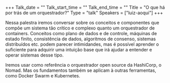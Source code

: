 
+++
Talk_date = ""
Talk_start_time = ""
Talk_end_time = ""
Title = "O que há por trás de um orquestrador?"
Type = "talk"
Speakers = ["luiz-aoqui"]
+++


Nessa palestra iremos conversar sobre os conceitos e componentes que compõe um sistema tão crítico e complexo quanto um orquestrador de containers. Conceitos como plano de dados e de controle, máquinas de estado finito, consistência de dados, algoritmos de consenso, sistemas distribuídos etc. podem parecer intimidandes, mas é possível aprender o suficiente para adquirir uma intuição base que irá ajudar a entender e operar sistemas desse tipo.

Iremos usar como referência o orquestrador open source da HashiCorp, o Nomad. Mas os fundamentos também se aplicam à outras ferramentas, como Docker Swarm e Kubernetes.
